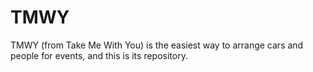 # TMWY

TMWY (from Take Me With You) is the easiest way to arrange cars and people for events, and this is its repository.
